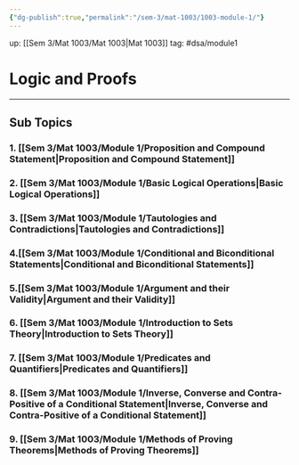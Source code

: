 ```yaml
---
{"dg-publish":true,"permalink":"/sem-3/mat-1003/1003-module-1/"}
---
```


up: [[Sem 3/Mat 1003/Mat 1003|Mat 1003]]
tag: #dsa/module1 

# Logic and Proofs
---
## Sub Topics

### 1. [[Sem 3/Mat 1003/Module 1/Proposition and Compound Statement|Proposition and Compound Statement]]
### 2. [[Sem 3/Mat 1003/Module 1/Basic Logical Operations|Basic Logical Operations]]
### 3. [[Sem 3/Mat 1003/Module 1/Tautologies and Contradictions|Tautologies and Contradictions]]
### 4.[[Sem 3/Mat 1003/Module 1/Conditional and Biconditional Statements|Conditional and Biconditional Statements]]
### 5.[[Sem 3/Mat 1003/Module 1/Argument and their Validity|Argument and their Validity]]
### 6. [[Sem 3/Mat 1003/Module 1/Introduction to Sets Theory|Introduction to Sets Theory]]
### 7. [[Sem 3/Mat 1003/Module 1/Predicates and Quantifiers|Predicates and Quantifiers]]
### 8. [[Sem 3/Mat 1003/Module 1/Inverse, Converse and Contra-Positive of a Conditional Statement|Inverse, Converse and Contra-Positive of a Conditional Statement]]
### 9. [[Sem 3/Mat 1003/Module 1/Methods of Proving Theorems|Methods of Proving Theorems]]

